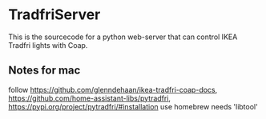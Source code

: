 # TradfriServer
This is the sourcecode for a python web-server that can control IKEA Tradfri lights with Coap.



## Notes for mac
follow https://github.com/glenndehaan/ikea-tradfri-coap-docs, https://github.com/home-assistant-libs/pytradfri, https://pypi.org/project/pytradfri/#installation
use homebrew
needs 'libtool'